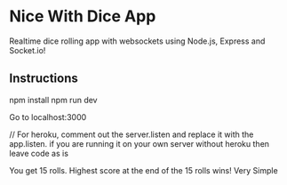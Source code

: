 # Nice With Dice App
Realtime dice rolling app with websockets using Node.js, Express and Socket.io!


## Instructions

npm install
npm run dev

Go to localhost:3000

// For heroku, comment out the server.listen and replace it with the app.listen. if you are running it on your own server without heroku then leave code as is

You get 15 rolls. Highest score at the end of the 15 rolls wins! Very Simple


